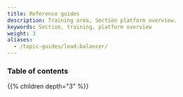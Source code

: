 ```yaml
---
title: Reference guides
description: Training area, Section platform overview.
keywords: Section, training, platform overview
weight: 3
aliases:
  - /topic-guides/load-balancer/
---
```


### Table of contents

{{% children depth="3" %}}
